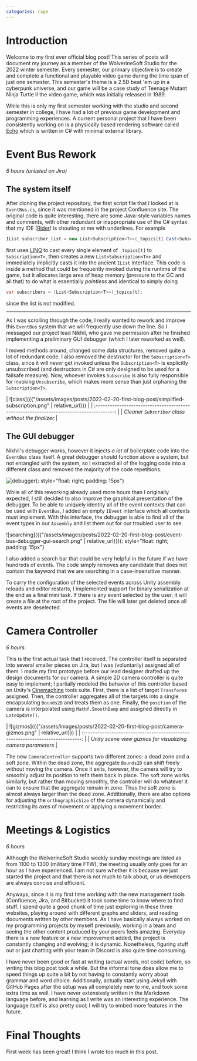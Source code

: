 ```yaml
---
categories: rage
---
```


# Introduction
Welcome to my first ever official blog post! This series of posts will document my journey as a member of the WolverineSoft Studio for the 2022 winter semester. Every semester, our primary objective is to create and complete a functional and playable video game during the time span of just one semester. This semester's theme is a 2.5D beat 'em up in a cyberpunk universe, and our game will be a case study of Teenage Mutant Ninja Turtle II the video game, which was initially released in 1989.

While this is only my first semester working with the studio and second semester in college, I have had a lot of previous game development and programming experiences. A current personal project that I have been consistently working on is a physically based rendering software called [Echo](https://github.com/GaryHuan9/EchoRenderer) which is written in C# with minimal external library.

# Event Bus Rework
*6 hours (unlisted on Jira)*

## The system itself
After cloning the project repository, the first script file that I looked at is `EventBus.cs`, since it was mentioned in the project Confluence site. The original code is quite interesting, there are some Java-style variables names and comments, with other redundant or inappropriate use of the C# syntax that my IDE ([Rider](https://www.jetbrains.com/rider/)) is shouting at me with underlines. For example

```cs
IList subscriber_list = new List<Subscription<T>>(_topics[t].Cast<Subscription<T>>());
```

first uses [LINQ](https://docs.microsoft.com/en-us/dotnet/csharp/programming-guide/concepts/linq/) to cast every single element of `_topics[t]` to `Subscription<T>`, then creates a new `List<Subscription<T>>` and immediately implicitly casts it into the ancient `IList` interface. This code is inside a method that could be frequently invoked during the runtime of the game, but it allocates large area of heap memory (pressure to the GC and all that) to do what is essentially *pointless* and identical to simply doing

```cs
var subscribers = (List<Subscription<T>>)_topics[t];
```

since the list is not modified.

---

As I was scrolling through the code, I really wanted to rework and improve this `EventBus` system that we will frequently use down the line. So I messaged our project lead Nikhil, who gave me permission after he finished implementing a preliminary GUI debugger (which I later reworked as well).

I moved methods around, changed some data structures, removed quite a lot of redundant code. I also removed the destructor for the `Subscription<T>` class, since it will *never* get invoked unless the `Subscription<T>` is explicitly unsubscribed (and destructors in C# are only designed to be used for a failsafe measure). Now, whoever invokes `Subscribe` is also fully responsible for invoking `Unsubscribe`, which makes more sense than just orphaning the `Subscription<T>`.

| ![class]({{"/assets/images/posts/2022-02-20-first-blog-post/simplified-subscription.png" | relative_url}}) |
| :--------------------------------------------------------------------------------------: |
|                    *Cleaner `Subscriber` class without the finalizer*                    |

## The GUI debugger
Nikhil's debugger works, however it injects *a lot* of boilerplate code into the `EventBus` class itself. A great debugger should function above a system, but not entangled with the system, so I extracted all of the logging code into a different class and removed the majority of the code repetitions.

![debugger]({{"/assets/images/posts/2022-02-20-first-blog-post/event-bus-debugger-gui.png"}}){: style="float: right; padding: 15px"}

While all of this reworking already used more hours than I originally expected, I still decided to also improve the graphical presentation of the debugger. To be able to uniquely identity all of the event contexts that can be used with `EventBus`, I added an empty `IEvent` interface which all contexts must implement. With this interface, the debugger is able to find all of the event types in our `Assembly` and list them out for our troubled user to see.

![searching]({{"/assets/images/posts/2022-02-20-first-blog-post/event-bus-debugger-gui-search.png" | relative_url}}){: style="float: right; padding: 15px"}

I also added a search bar that could be very helpful in the future if we have hundreds of events. The code simply removes any candidate that does not contain the keyword that we are searching in a case-insensitive manner.

To carry the configuration of the selected events across Unity assembly reloads and editor restarts, I implemented support for binary serialization at the end as a final mini task. If there is any event selected by the user, it will create a file at the root of the project. The file will later get deleted once all events are deselected.

# Camera Controller
*6 hours*

This is the first actual task that I received. The controller itself is separated into several smaller pieces on Jira, but I was (voluntarily) assigned all of them. I made my first prototype before our lead designer drafted up the design documents for our camera. A simple 2D camera controller is quite easy to implement; I partially modeled the behavior of this controller based on Unity's [Cinemachine](https://unity.com/unity/features/editor/art-and-design/cinemachine) tools suite. First, there is a list of target `Transform`s assigned. Then, the controller aggregates all of the targets into a single encapsulating `Bounds2D` and treats them as one. Finally, the `position` of the camera is interpolated using `Mathf.SmoothDamp` and assigned directly in `LateUpdate()`.

| ![gizmos]({{"/assets/images/posts/2022-02-20-first-blog-post/camera-gizmos.png" | relative_url}}) |
| :-----------------------------------------------------------------------------: |
|           *Unity scene view gizmos for visualizing camera parameters*           |

The new `CameraController` supports two different zones: a dead zone and a soft zone. Within the dead zone, the aggregate `Bounds2D` can shift freely without moving the camera. Once it exits, however, the camera will try to smoothly adjust its position to refit them back in place. The soft zone works similarly, but rather than moving smoothly, the controller will do whatever it can to ensure that the aggregate remain in zone. Thus the soft zone is almost always larger than the dead zone. Additionally, there are also options for adjusting the `orthographicSize` of the camera dynamically and restricting its axes of movement or applying a movement border.

# Meetings & Logistics
*6 hours*

Although the WolverineSoft Studio weekly sunday meetings are listed as from 1100 to 1300 (military time FTW), the meeting usually only goes for an hour as I have experienced. I am not sure whether it is because we just started the project and that there is not much to talk about, or us developers are always concise and efficient.

Anyways, since it is my first time working with the new management tools (Confluence, Jira, and Bitbucket) it took some time to know where to find stuff. I spend quite a good chunk of time just exploring in these three websites, playing around with different graphs and sliders, and reading documents written by other members. As I have basically always worked on my programming projects by myself previously, working in a team and seeing the other content produced by your peers feels amazing. Everyday there is a new feature or a new improvement added, the project is constantly changing and evolving; it is dynamic. Nonetheless, figuring stuff out or just chatting with your team in Discord is also quite time consuming.

I have never been good or fast at writing (actual words, not code) before, so writing this blog post took a while. But the informal tone does allow me to speed things up quite a bit by not having to constantly worry about grammar and word choice. Additionally, actually start using Jekyll with GitHub Pages after the setup was all completely new to me, and took some extra time as well. I have never extensively written in the Markdown language before, and learning as I write was an interesting experience. The language itself is also pretty cool; I will try to embed more features in the future.

# Final Thoughts
First week has been great! I think I wrote too much in this post.